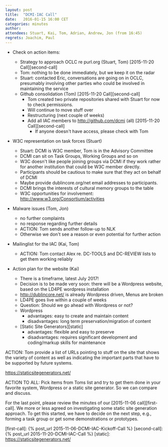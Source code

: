 ```yaml
---
layout: post
title:  "DCMI-IAC Call"
date:   2016-01-15 16:00 CET
categories: minutes
author:
attendees: Stuart, Kai, Tom, Adrian, Andrew, Jon (from 16:45)
regrets: Joachim, Paul
---
```


- Check on action items:
  - Strategy to approach OCLC re purl.org (Stuart, Tom) [2015-11-20 Call][second-call]
  - Tom: nothing to be done immediately, but we keep it on the radar
  - Stuart: contacted Eric, conversations are going on in OCLC, presumably involving other parties who could be involved in maintaining the service
  - Github consolidation (Tom) [2015-11-20 Call][second-call]
    - Tom created two private repositories shared with Stuart for now to check permissions.
    - Will continue to move stuff over 
    - Restructuring (next couple of weeks)
    - Add all IAC members to <http://github.com/dcmi> (all) [2015-11-20 Call][second-call]
      - If anyone doesn't have access, please check with Tom

- W3C representation on task forces (Stuart)
  - Stuart: DCMI is W3C member, Tom is in the Advisory Committee
  - DCMI can sit on Task Groups, Working Groups and so on
  - W3C doesn't like people joining groups via DCMI if they work rather for another institution that could be W3C member directly.
  - Participants should be cautious to make sure that they act on behalf of DCMI
  - Maybe provide dublincore.org/net email addresses to participants.
  - DCMI brings the interests of cultural memory groups to the table
  - W3C opportunities for involvement: <http://www.w3.org/Consortium/activities>

- Malware issues (Tom, Jon)
  - no further complaints
  - no response regarding further details
  - ACTION: Tom sends another follow-up to NLK
  - Otherwise we don't see a reason or even potential for further action

- Mailinglist for the IAC (Kai, Tom)
  - ACTION: Tom contact Alex re. DC-TOOLS and DC-REVIEW lists to get them working reliably

- Action plan for the website (Kai)
  - There is a timeframe, latest July 2017!
  - Decision is to be made very soon: there will be a Wordpress website, based on the LD4PE wordpress installation
  - <http://dublincore.net/> is already Wordpress driven, Menus are broken
  - LD4PE goes live within a couple of weeks
  - Question: Should we go ahead with Wordpress or not?
  - Wordpress
    - advantages: easy to create and maintain content
    - disadvantages: long term preservation/migration of content
  - [Static Site Generators][static]
    - advantages: flexible and easy to preserve
    - disadvantages: requires significant development and coding/markup skills for maintenance

ACTION: Tom provide a list of URLs pointing to stuff on the site that shows the variety of content as well as indicating the important parts that have to be supported by future systems.

<https://staticsitegenerators.net/>

ACTION TO ALL: Pick items from Toms list and try to get them done in your favorite system, Wordpress or a static site generator. So we can compare and discuss.

For the last point, please review the minutes of our [2015-11-06 call][first-call].
We more or less agreed on investigating some static site generation
approach. To get this started, we have to decide on the next step, e.g.,
forming a task group or get some demonstrations or prototypes.

[first-call]: {% post_url 2015-11-06-DCMI-IAC-Kickoff-Call %}
[second-call]: {% post_url 2015-11-20-DCMI-IAC-Call %}
[static]: https://staticsitegenerators.net/
